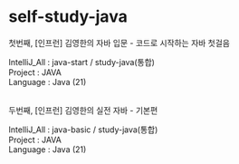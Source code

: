 # self-study-java

첫번째, [인프런] 김영한의 자바 입문 - 코드로 시작하는 자바 첫걸음

IntelliJ_All : java-start / study-java(통합) </br>
Project : JAVA </br>
Language : Java (21) </br>

<br/>
두번째, [인프런] 김영한의 실전 자바 - 기본편 

IntelliJ_All : java-basic / study-java(통합) </br>
Project : JAVA </br>
Language : Java (21) </br>
